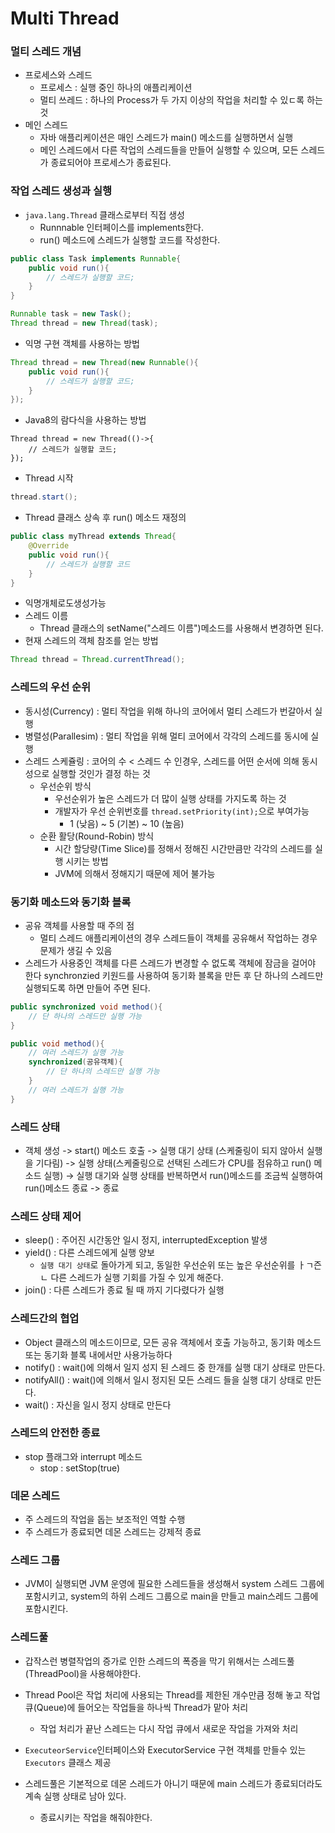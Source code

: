 #  Multi Thread

### 멀티 스레드 개념

- 프로세스와 스레드
  - 프로세스 : 실행 중인 하나의 애플리케이션
  - 멀티 쓰레드 : 하나의 Process가 두 가지 이상의 작업을 처리할 수 있ㄷ록 하는 것
- 메인 스레드
  - 자바 애플리케이션은 매인 스레드가 main() 메소드를 실행하면서 실행
  - 메인 스레드에서 다른 작업의 스레드들을 만들어 실행할 수 있으며, 모든 스레드가 종료되어야 프로세스가 종료된다.



### 작업 스레드 생성과 실행

- `java.lang.Thread` 클래스로부터 직접 생성
  - Runnnable 인터페이스를 implements한다.
  - run() 메소드에 스레드가 실행할 코드를 작성한다.

```java
public class Task implements Runnable{
    public void run(){
        // 스레드가 실행할 코드;
    }
}
```

```java
Runnable task = new Task();
Thread thread = new Thread(task);
```

- 익명 구현 객체를 사용하는 방법

```java
Thread thread = new Thread(new Runnable(){
    public void run(){
        // 스레드가 실행할 코드;
    }
});
```

- Java8의 람다식을 사용하는 방법

```
Thread thread = new Thread(()->{
    // 스레드가 실행할 코드;
});
```

- Thread 시작

```java
thread.start();
```

- Thread 클래스 상속 후 run() 메소드 재정의

```java
public class myThread extends Thread{
    @Override
    public void run(){
        // 스레드가 실행할 코드
    }
}
```

- 익명개체로도생성가능
- 스레드 이름 
  - Thread 클래스의 setName("스레드 이름")메소드를 사용해서 변경하면 된다.
- 현재 스레드의 객체 참조를 얻는 방법

```java
Thread thread = Thread.currentThread();
```



### 스레드의 우선 순위

- 동시성(Currency) : 멀티 작업을 위해 하나의 코어에서 멀티 스레드가 번갈아서 실행
- 병렬성(Parallesim) : 멀티 작업을 위해 멀티 코어에서 각각의 스레드를 동시에 실행
- 스레드 스케쥴링 : 코어의 수 < 스레드 수 인경우, 스레드를 어떤 순서에 의해 동시성으로 실행할 것인가 결정 하는 것
  - 우선순위 방식
    - 우선순위가 높은 스레드가 더 많이 실행 상태를 가지도록 하는 것
    - 개발자가 우선 순위번호를 `thread.setPriority(int);`으로 부여가능
      - 1 (낮음) ~ 5 (기본) ~ 10 (높음)
  - 순환 활당(Round-Robin) 방식
    - 시간 할당량(Time Slice)를 정해서 정해진 시간만큼만 각각의 스레드를 실행 시키는 방법
    - JVM에 의해서 정해지기 때문에 제어 불가능



### 동기화 메소드와 동기화 블록

- 공유 객체를 사용할 때 주의 점
  - 멀티 스레드 애플리케이션의 경우 스레드들이 객체를 공유해서 작업하는 경우 문제가 생길 수 있음
- 스레드가 사용중인 객체를 다른 스레드가 변경할 수 없도록 객체에 잠금을 걸어야 한다 synchronzied 키원드를 사용하여 동기화 블록을 만든 후 단 하나의 스레드만 실행되도록 하면 만들어 주면 된다.

```java
public synchronized void method(){
    // 단 하나의 스레드만 실행 가능
}
```

```java
public void method(){
    // 여러 스레드가 실행 가능
    synchronized(공유객체){
        // 단 하나의 스레드만 실행 가능
    }
    // 여러 스레드가 실행 가능
}
```



### 스레드 상태

- 객체 생성 -> start() 메소드 호출 -> 실행 대기 상태 (스케줄링이 되지 않아서 실행을 기다림) -> 실행 상태(스케줄링으로 선택된 스레드가 CPU를 점유하고 run() 메소드 실행) -> 실행 대기와 실행 상태를 반복하면서 run()메소드를 조금씩 실행하여 run()메소드 종료 -> 종료



### 스레드 상태 제어

- sleep() : 주어진 시간동안 일시 정지, interruptedException 발생
- yield() : 다른 스레드에게 실행 양보
  - `실행 대기 상태`로 돌아가게 되고, 동일한 우선순위 또는 높은 우선순위를 ㅏㄱ즌ㄴ 다른 스레드가 실행 기회를 가질 수 있게 해준다.
- join() : 다른 스레드가 종료 될 때 까지 기다렸다가 실행



### 스레드간의 협업

- Object 클래스의 메소드이므로, 모든 공유 객체에서 호출 가능하고, 동기화 메소드 또는 동기화 블록 내에서만 사용가능하다
- notify() : wait()에 의해서 일지 성지 된 스레드 중 한개를 실행 대기 상태로 만든다.
- notifyAll() : wait()에 의해서 일시 정지된 모든 스레드 들을 실행 대기 상태로 만든다.
- wait() : 자신을 일시 정지 상태로 만든다



### 스레드의 안전한 종료

- stop 플래그와 interrupt 메소드
  - stop : setStop(true)



### 데몬 스레드

- 주 스레드의 작업을 돕는 보조적인 역할 수행
- 주 스레드가 종료되면 데몬 스레드는 강제적 종료



### 스레드 그룹

- JVM이 실행되면 JVM 운영에 필요한 스레드들을 생성해서 system 스레드 그룹에 포함시키고, system의 하위 스레드 그룹으로 main을 만들고 main스레드 그룹에 포함시킨다.



### 스레드풀

- 갑작스런 병렬작업의 증가로 인한 스레드의 폭증을 막기 위해서는 스레드풀(ThreadPool)을 사용해야한다.
- Thread Pool은 작업 처리에 사용되는 Thread를 제한된 개수만큼 정해 놓고 작업 큐(Queue)에 들어오는 작업들을 하나씩 Thread가 맡아 처리
  - 작업 처리가 끝난 스레드는 다시 작업 큐에서 새로운 작업을 가져와 처리
- `ExecuteorService`인터페이스와 ExecutorService 구현 객체를 만들수 있는 `Executors` 클래스 제공

- 스레드풀은 기본적으로 데몬 스레드가 아니기 때문에 main 스레드가 종료되더라도 계속 실행 상태로 남아 있다.
  - 종료시키는 작업을 해줘야한다.

